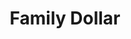 ---
title: "Family Dollar"
url: /springfield/family-dollar-south-grand-avenue-east/
shop: variety store
---